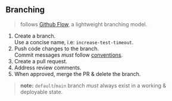 ## Branching

> follows [Github Flow][ghb-flow], a lightweight branching model.

1. Create a branch.  
   Use a concise name, i.e: `increase-test-timeout`.
2. Push code changes to the branch.  
   Commit messages *must* follow [conventions](#commit-messages).
4. Create a pull request.
5. Address review comments.
6. When approved, merge the PR & delete the branch.

> **note:** `default`/`main` branch *must* always
> exist in a working & deployable state.


[ghb-flow]: https://docs.github.com/en/get-started/using-github/github-flow
